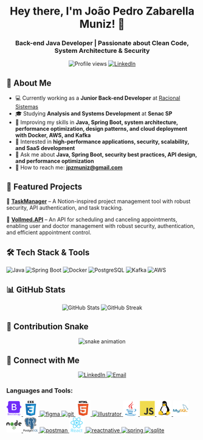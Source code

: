 <h1 align="center">Hey there, I'm João Pedro Zabarella Muniz! 👋</h1>
<h3 align="center">Back-end Java Developer | Passionate about Clean Code, System Architecture & Security</h3>

<p align="center">
  <img src="https://komarev.com/ghpvc/?username=joaozabarella&label=Profile%20views&color=cb0101&style=flat" alt="Profile views" />
  <a href="https://www.linkedin.com/in/jpzm12/" target="_blank"><img src="https://img.shields.io/badge/LinkedIn-blue?style=flat-square&logo=linkedin" alt="LinkedIn" /></a>
</p>

## 🚀 About Me
- 💻 Currently working as a **Junior Back-end Developer** at [Racional Sistemas](https://www.racionalsistemas.com.br/)
- 🎓 Studying **Analysis and Systems Development** at **Senac SP**
- 🌱 Improving my skills in **Java, Spring Boot, system architecture, performance optimization, design patterns, and cloud deployment with Docker, AWS, and Kafka**
- 🎯 Interested in **high-performance applications, security, scalability, and SaaS development**
- 💬 Ask me about **Java, Spring Boot, security best practices, API design, and performance optimization**
- 📧 How to reach me: **jpzmuniz@gmail.com**

## 📌 Featured Projects
🔹 **[TaskManager](https://github.com/JoaoZabarella/AppTaskManager)** – A Notion-inspired project management tool with robust security, API authentication, and task tracking.

🔹 **[Vollmed.API](https://github.com/JoaoZabarella/Voll.Med)** – An API for scheduling and canceling appointments, enabling user and doctor management with robust security, authentication, and efficient appointment control. 

## 🛠️ Tech Stack & Tools
![Java](https://img.shields.io/badge/Java-ED8B00?style=for-the-badge&logo=java&logoColor=white)
![Spring Boot](https://img.shields.io/badge/Spring%20Boot-6DB33F?style=for-the-badge&logo=spring&logoColor=white)
![Docker](https://img.shields.io/badge/Docker-2496ED?style=for-the-badge&logo=docker&logoColor=white)
![PostgreSQL](https://img.shields.io/badge/PostgreSQL-336791?style=for-the-badge&logo=postgresql&logoColor=white)
![Kafka](https://img.shields.io/badge/Apache%20Kafka-231F20?style=for-the-badge&logo=apache-kafka&logoColor=white)
![AWS](https://img.shields.io/badge/AWS-FF9900?style=for-the-badge&logo=amazon-aws&logoColor=white)

## 📊 GitHub Stats
<p align="center">
  <img src="https://github-readme-stats.vercel.app/api?username=joaozabarella&show_icons=true&theme=dark&count_private=true" alt="GitHub Stats" />
  <img src="https://github-readme-streak-stats.herokuapp.com/?user=joaozabarella&theme=dark" alt="GitHub Streak" />
</p>

## 🐍 Contribution Snake
<p align="center">
  <img src="https://github.com/JoaoZabarella/JoaoZabarella/blob/output/.github/workflows/snake.yml" alt="snake animation" />
</p>

## 📧 Connect with Me
<p align="center">
  <a href="https://www.linkedin.com/in/jpzm12/" target="_blank">
    <img src="https://img.shields.io/badge/LinkedIn-blue?style=for-the-badge&logo=linkedin" alt="LinkedIn" />
  </a>
  <a href="mailto:jpzmuniz@gmail.com" target="_blank">
    <img src="https://img.shields.io/badge/Email-red?style=for-the-badge&logo=gmail&logoColor=white" alt="Email" />
  </a>
</p>

<h3 align="left">Languages and Tools:</h3>
<p align="left"> <a href="https://getbootstrap.com" target="_blank" rel="noreferrer"> <img src="https://raw.githubusercontent.com/devicons/devicon/master/icons/bootstrap/bootstrap-plain-wordmark.svg" alt="bootstrap" width="40" height="40"/> </a> <a href="https://www.w3schools.com/css/" target="_blank" rel="noreferrer"> <img src="https://raw.githubusercontent.com/devicons/devicon/master/icons/css3/css3-original-wordmark.svg" alt="css3" width="40" height="40"/> </a> <a href="https://www.figma.com/" target="_blank" rel="noreferrer"> <img src="https://www.vectorlogo.zone/logos/figma/figma-icon.svg" alt="figma" width="40" height="40"/> </a> <a href="https://git-scm.com/" target="_blank" rel="noreferrer"> <img src="https://www.vectorlogo.zone/logos/git-scm/git-scm-icon.svg" alt="git" width="40" height="40"/> </a> <a href="https://www.w3.org/html/" target="_blank" rel="noreferrer"> <img src="https://raw.githubusercontent.com/devicons/devicon/master/icons/html5/html5-original-wordmark.svg" alt="html5" width="40" height="40"/> </a> <a href="https://www.adobe.com/in/products/illustrator.html" target="_blank" rel="noreferrer"> <img src="https://www.vectorlogo.zone/logos/adobe_illustrator/adobe_illustrator-icon.svg" alt="illustrator" width="40" height="40"/> </a> <a href="https://www.java.com" target="_blank" rel="noreferrer"> <img src="https://raw.githubusercontent.com/devicons/devicon/master/icons/java/java-original.svg" alt="java" width="40" height="40"/> </a> <a href="https://developer.mozilla.org/en-US/docs/Web/JavaScript" target="_blank" rel="noreferrer"> <img src="https://raw.githubusercontent.com/devicons/devicon/master/icons/javascript/javascript-original.svg" alt="javascript" width="40" height="40"/> </a> <a href="https://www.linux.org/" target="_blank" rel="noreferrer"> <img src="https://raw.githubusercontent.com/devicons/devicon/master/icons/linux/linux-original.svg" alt="linux" width="40" height="40"/> </a> <a href="https://www.mysql.com/" target="_blank" rel="noreferrer"> <img src="https://raw.githubusercontent.com/devicons/devicon/master/icons/mysql/mysql-original-wordmark.svg" alt="mysql" width="40" height="40"/> </a> <a href="https://nodejs.org" target="_blank" rel="noreferrer"> <img src="https://raw.githubusercontent.com/devicons/devicon/master/icons/nodejs/nodejs-original-wordmark.svg" alt="nodejs" width="40" height="40"/> </a> <a href="https://www.postgresql.org" target="_blank" rel="noreferrer"> <img src="https://raw.githubusercontent.com/devicons/devicon/master/icons/postgresql/postgresql-original-wordmark.svg" alt="postgresql" width="40" height="40"/> </a> <a href="https://postman.com" target="_blank" rel="noreferrer"> <img src="https://www.vectorlogo.zone/logos/getpostman/getpostman-icon.svg" alt="postman" width="40" height="40"/> </a> <a href="https://reactjs.org/" target="_blank" rel="noreferrer"> <img src="https://raw.githubusercontent.com/devicons/devicon/master/icons/react/react-original-wordmark.svg" alt="react" width="40" height="40"/> </a> <a href="https://reactnative.dev/" target="_blank" rel="noreferrer"> <img src="https://reactnative.dev/img/header_logo.svg" alt="reactnative" width="40" height="40"/> </a> <a href="https://spring.io/" target="_blank" rel="noreferrer"> <img src="https://www.vectorlogo.zone/logos/springio/springio-icon.svg" alt="spring" width="40" height="40"/> </a> <a href="https://www.sqlite.org/" target="_blank" rel="noreferrer"> <img src="https://www.vectorlogo.zone/logos/sqlite/sqlite-icon.svg" alt="sqlite" width="40" height="40"/> </a> </p>


